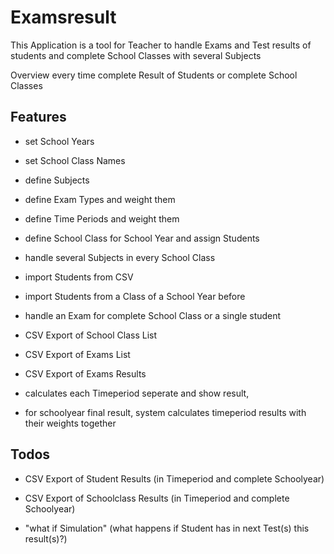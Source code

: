 # Examsresult

This Application is a tool for Teacher to handle Exams and Test results 
of students and complete School Classes with several Subjects

Overview every time complete Result of Students or complete School Classes

## Features
* set School Years
* set School Class Names
* define Subjects
* define Exam Types and weight them
* define Time Periods and weight them
* define School Class for School Year and assign Students
* handle several Subjects in every School Class

* import Students from CSV
* import Students from a Class of a School Year before

* handle an Exam for complete School Class or a single student

* CSV Export of School Class List
* CSV Export of Exams List
* CSV Export of Exams Results

* calculates each Timeperiod seperate and show result, 
* for schoolyear final result, system calculates timeperiod results with their weights together

## Todos

* CSV Export of Student Results (in Timeperiod and complete Schoolyear)
* CSV Export of Schoolclass Results (in Timeperiod and complete Schoolyear)

* "what if Simulation" (what happens if Student has in next Test(s) this result(s)?)
